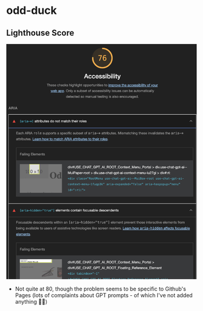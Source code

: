 # odd-duck

## Lighthouse Score
![lab11](image.png)
- Not quite at 80, though the problem seems to be specific to Github's Pages (lots of complaints about GPT prompts - of which I've not added anything 🤷‍♂️)